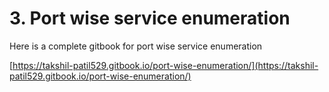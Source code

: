 # 3. Port wise service enumeration

Here is a complete gitbook for port wise service enumeration

[https://takshil-patil529.gitbook.io/port-wise-enumeration/](https://takshil-patil529.gitbook.io/port-wise-enumeration/)

